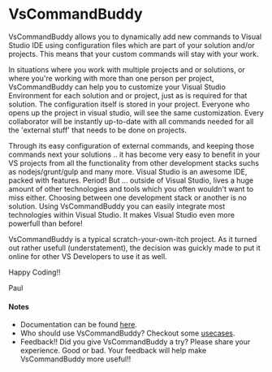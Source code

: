 # VsCommandBuddy

VsCommandBuddy allows you to dynamically add new commands to Visual Studio IDE using configuration files which are part 
of your solution and/or projects. This means that your custom commands will stay with your work.

In situations where you work with multiple projects and or solutions, or where you're working with more than one person per project, VsCommandBuddy 
can help you to customize your Visual Studio Environment for each solution and or project, just as is required for that solution. The configuration 
itself is stored in your project. Everyone who opens up the project in visual studio, will see the same customization. Every collaborator will be 
instantly up-to-date with all commands needed for all the 'external stuff' that needs to be done on projects.

Through its easy configuration of external commands, and keeping those commands next your solutions .. it has become very easy to benefit 
in your VS projects from all the functionality from other development stacks suchs as nodejs/grunt/gulp and many more. Visual Studio is an 
awesome IDE, packed with features. Period!  But ... outside of Visual Studio, lives a huge amount of other technologies and tools which you often 
wouldn't want to miss either. Choosing between one development stack or another is no solution. Using VsCommandBuddy you can easily integrate most 
technologies within Visual Studio. It makes Visual Studio even more powerfull than before!

VsCommandBuddy is a typical scratch-your-own-itch project. As it turned out rather usefull (understatement), the decision was guickly made to put it 
online for other VS Developers to use it as well.
 
Happy Coding!!

Paul


#### Notes
- Documentation can be found [here](docs/_toc.md).
- Who should use VsCommandBuddy? Checkout some [usecases](docs/usecases.md).
- Feedback!! Did you give VsCommandBuddy a try? Please share your experience. Good or bad. Your feedback will help make VsCommandBuddy more useful!!






